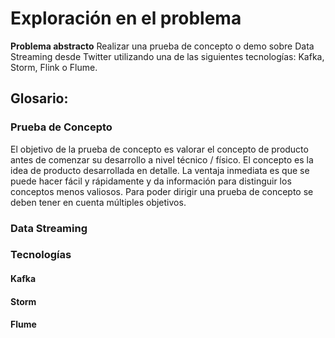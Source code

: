 # Exploración en el problema

**Problema abstracto**
	Realizar una prueba de concepto o demo sobre Data Streaming desde Twitter utilizando una de las siguientes tecnologías: Kafka, Storm, Flink o Flume.

## Glosario:

### Prueba de Concepto

El objetivo de la prueba de concepto es valorar el concepto de producto antes de comenzar su desarrollo a nivel técnico / físico. El concepto es la idea de producto desarrollada en detalle. La ventaja inmediata es que se puede hacer fácil y rápidamente y da información para distinguir los conceptos menos valiosos. Para poder dirigir una prueba de concepto se deben tener en cuenta múltiples objetivos.

### Data Streaming

### Tecnologías

#### Kafka

#### Storm

#### Flume
<!--stackedit_data:
eyJoaXN0b3J5IjpbLTMyOTA5Mzk3NSw5OTA3NDYwOTgsLTIwOD
g3NDY2MTJdfQ==
-->